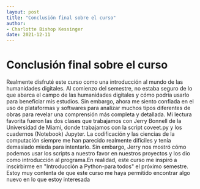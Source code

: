 ```yaml
---
layout: post
title: "Conclusión final sobre el curso"
author:
- Charlotte Bishop Kessinger
date: 2021-12-11
---
```


# Conclusión final sobre el curso

Realmente disfruté este curso como una introducción al mundo de las humanidades digitales. Al comienzo del semestre, no estaba seguro de lo que abarca el campo de las humanidades digitales y cómo podría usarlo para beneficiar mis estudios. Sin embargo, ahora me siento confiada en el uso de plataformas y softwares para analizar muchos tipos diferentes de obras para revelar una comprensión más completa y detallada. Mi lectura favorita fueron las dos clases que trabajamos con Jerry Bonnell de la Universidad de Miami, donde trabajamos con la script coveet.py y los cuadernos (Notebook) Jupyter. La codificación y las ciencias de la computación siempre me han parecido realmente difíciles y tenía demasiado mieda para intentarlo. Sin embargo, Jerry nos mostró cómo podemos usar los scripts a nuestro favor en nuestros proyectos y los dio como introducción al programa.En realidad, este curso me inspiró a inscirbirme en "Introducción a Python-para todos" el próximo semestre. Estoy muy contenta de que este curso me haya permitido encontrar algo nuevo en lo que estoy interesada

